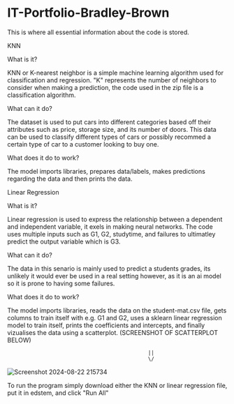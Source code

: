 # IT-Portfolio-Bradley-Brown
This is where all essential information about the code is stored.

KNN

What is it?

KNN or K-nearest neighbor is a simple machine learning algorithm used for classification and regression. "K" represents the number of neighbors
to consider when making a prediction, the code used in the zip file is a classification algorithm.

What can it do?

The dataset is used to put cars into different categories based off their attributes such as price, storage size, and its number of doors. This 
data can be used to classify different types of cars or possibly recommed a certain type of car to a customer looking to buy one.

What does it do to work?

The model imports libraries, prepares data/labels, makes predictions regarding the data and then prints the data.


Linear Regression

What is it?

Linear regression is used to express the relationship between a dependent and independent variable, it exels in making neural networks.
The code uses multiple inputs such as G1, G2, studytime, and failures to ultimatley predict the output variable which is G3.

What can it do?

The data in this senario is mainly used to predict a students grades, its unlikely it would ever be used in a real setting however, as 
it is an ai model so it is prone to having some failures.

What does it do to work?

The model imports libraries, reads the data on the student-mat.csv file, gets columns to train itself with e.g. G1 and G2, uses a sklearn linear regression model
to train itself, prints the coefficients and intercepts, and finally vizualises the data using a scatterplot. (SCREENSHOT OF SCATTERPLOT BELOW)

                                                 ||
                                                 \/
![Screenshot 2024-08-22 215734](https://github.com/user-attachments/assets/101d4294-27f0-4201-a5a8-35f90bc8eddf)


To run the program simply download either the KNN or linear regression file, put it in edstem, and click "Run All"
